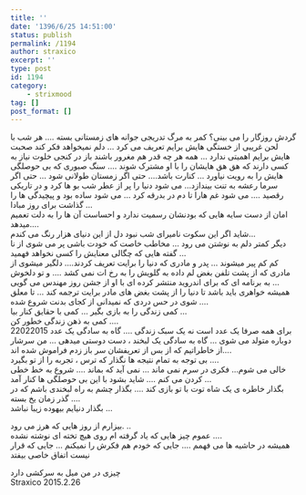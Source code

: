 ```yaml
---
title: ''
date: '1396/6/25 14:51:00'
status: publish
permalink: /1194
author: straxico
excerpt: ''
type: post
id: 1194
category:
    - strixmood
tag: []
post_format: []
---
```

 گردش روزگار را می بینی؟ کمر به مرگ تدریجی جوانه های زمستانی بسته …. هر شب با لحن غریبی از خستگی هایش برایم تعریف می کرد … دلم نمیخواهد فکر کند صحبت هایش برایم اهمیتی ندارد … همه هر چه قدر هم مغرور باشند باز در کنجی خلوت نیاز به کسی دارند که هق هق هایشان را با او مشترک شوند …. سنگ صبوری که بی حوصلگی هایش را به رویت نیاورد … کنارت باشد…. حتی اگر زمستان طولانی شود … حتی اگر سرما رعشه به تنت بیندازد… می شود دنیا را پر از عطر شب بو ها کرد و در تاریکی رقصید …. می شود غم هارا تا دم در بدرقه کرد … می شود ساده بود و پیچیدگی ها را گذاشت برای روز مبادا …  
امان از دست سایه هایی که بودنشان رسمیت ندارد و احساست آن ها را به دلت تعمیم میدهد….  
شاید اگر این سکوت نامیرای شب نبود دل از این دنیای هزار رنگ می کندم…  
دیگر کمتر دلم به نوشتن می رود … مخاطب خاصت که خودت باشی پر می شوی از نا گفته هایی که چگالی معنایش را کسی نخواهد فهمید …  
کم کم پیر میشوند … پدر و مادری که دنیا را برایت تعریف کردند…. دلگیر میشوی از مادری که از پشت تلفن بغض لم داده به گلویش را به رخ ات نمی کشد …. و تو دلخوش به برنامه ای که برای اندروید منتشر کرده ای با او از جشن روز مهندس می گویی …  
همیشه خواهری باید باشد تا دنیا را از پشت بغض های مادر برایت ترجمه کند … تا معلق شوی در حس دردی که نمیدانی از کجای بدنت شروع شده ….  
کمی زندگی را به بازی بگیر … کمی با حقایق کنار بیا …  
کمی به ذهن زندگی خطور کن ….  
22022015 برای همه صرفا یک عدد است نه یک سبک زندگی …. گاه به سادگی یک عدد دوباره متولد می شوی … گاه به سادگی یک لبخند ، دست دوستی میدهی … من سرشار از خاطراتیم که از بس از تعریفشان سر باز زدم فراموش شده اند….  
بی توجه به تمام نتیجه ها نگذار که ترس ، تجربه را از تو بگیرد ….  
خالی می شوم… فکری در سرم نمی ماند … نمی آید که بماند …. شروع به خط خطی کردن می کنم …. شاید بشود با این بی حوصلگی ها کنار آمد …  
بگذار خاطره ی یک شاه توت با تو بازی کند …. بگذار چشم به راه لبخندی باشم که در گذر زمان یخ بسته ….  
بگذار دنیایم بیهوده زیبا نباشد …

بیزارم از روز هایی که هرز می رود. ..  
عموم چیز هایی که یاد گرفته ام روی هیچ تخته ای نوشته نشده ….  
همیشه در حاشیه ها می فهمم …. جایی که خودم هم فکرش را نمیکنم … جایی که قرار نیست اتفاق خاصی بیفتد

چیزی در من میل به سرکشی دارد  
Straxico 2015.2.26